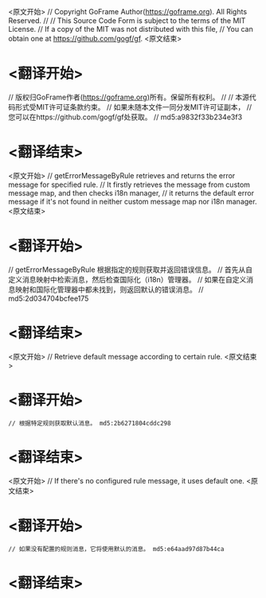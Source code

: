
<原文开始>
// Copyright GoFrame Author(https://goframe.org). All Rights Reserved.
//
// This Source Code Form is subject to the terms of the MIT License.
// If a copy of the MIT was not distributed with this file,
// You can obtain one at https://github.com/gogf/gf.
<原文结束>

# <翻译开始>
// 版权归GoFrame作者(https://goframe.org)所有。保留所有权利。
//
// 本源代码形式受MIT许可证条款约束。
// 如果未随本文件一同分发MIT许可证副本，
// 您可以在https://github.com/gogf/gf处获取。
// md5:a9832f33b234e3f3
# <翻译结束>


<原文开始>
// getErrorMessageByRule retrieves and returns the error message for specified rule.
// It firstly retrieves the message from custom message map, and then checks i18n manager,
// it returns the default error message if it's not found in neither custom message map nor i18n manager.
<原文结束>

# <翻译开始>
// getErrorMessageByRule 根据指定的规则获取并返回错误信息。
// 首先从自定义消息映射中检索消息，然后检查国际化（i18n）管理器。
// 如果在自定义消息映射和国际化管理器中都未找到，则返回默认的错误消息。
// md5:2d034704bcfee175
# <翻译结束>


<原文开始>
// Retrieve default message according to certain rule.
<原文结束>

# <翻译开始>
	// 根据特定规则获取默认消息。 md5:2b6271804cddc298
# <翻译结束>


<原文开始>
// If there's no configured rule message, it uses default one.
<原文结束>

# <翻译开始>
	// 如果没有配置的规则消息，它将使用默认的消息。 md5:e64aad97d87b44ca
# <翻译结束>

